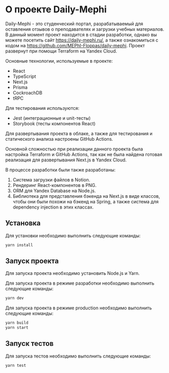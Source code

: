 # О проекте Daily-Mephi

Daily-Mephi - это студенческий портал, разрабатываемый для оставления отзывов о преподавателях и загрузки учебных
материалов. В данный момент проект находится в стадии разработки, однако вы можете посетить
сайт https://daily-mephi.ru/, а также ознакомиться с кодом на https://github.com/MEPhI-Floppas/daily-mephi. Проект
развернут при помощи Terraform на Yandex Cloud.

Основные технологии, используемые в проекте:

- React
- TypeScript
- Next.js
- Prisma
- CockroachDB
- tRPC

Для тестирования используются:

- Jest (интеграционные и unit-тесты)
- Storybook (тесты компонентов React)

Для развертывания проекта в облаке, а также для тестирования и статического анализа настроены GitHub Actions.

Основной сложностью при реализации данного проекта была настройка Terraform и GitHub Actions, так как не была найдена
готовая реализация для развертывания Next.js в Yandex Cloud.

В процессе разработки были также разработаны:

1. Система загрузки файлов в Notion.
2. Рендеринг React-компонентов в PNG.
3. ORM для Yandex Database на Node.js.
4. Библиотека для представления бэкенда на Next.js в виде классов, чтобы они были похожи на бэкенд на Spring, а также
   система для dependency injection в этих классах.

## Установка

Для установки необходимо выполнить следующие команды:

```bash
yarn install
```

## Запуск проекта

Для запуска проекта необходимо установить Node.js и Yarn.

Для запуска проекта в режиме разработки необходимо выполнить следующие команды:

```bash
yarn dev
```

Для запуска проекта в режиме production необходимо выполнить следующие команды:

```bash
yarn build
yarn start
```

## Запуск тестов

Для запуска тестов необходимо выполнить следующие команды:

```bash
yarn test
```
